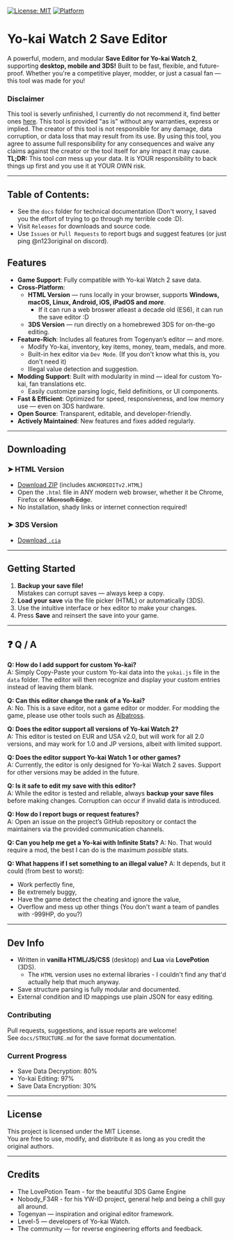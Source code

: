 [![License: MIT](https://img.shields.io/badge/License-MIT-yellow.svg)](https://opensource.org/licenses/MIT)
[![Platform](https://img.shields.io/badge/platform-3DS%20Lua%20%7C%20Web%20HTML5-green)](#)



# Yo-kai Watch 2 Save Editor

A powerful, modern, and modular **Save Editor for Yo-kai Watch 2**, supporting **desktop, mobile and 3DS!** Built to be fast, flexible, and future-proof. Whether you're a competitive player, modder, or just a casual fan — this tool was made for you!

### Disclaimer
This tool is severly unfinished, I currently do not recommend it, find better ones [here](https://github.com/nobodyF34R/ykw-editors).
This tool is provided "as is" without any warranties, express or implied. The creator of this tool is not responsible for any damage, data corruption, or data loss that may result from its use. By using this tool, you agree to assume full responsibility for any consequences and waive any claims against the creator or the tool itself for any impact it may cause.
**TL;DR:** This tool *can* mess up your data. It is YOUR responsibility to back things up first and you use it at YOUR OWN risk.

---

## Table of Contents:
 - See the `docs` folder for technical documentation (Don't worry, I saved you the effort of trying to go through my terrible code :D).
 - Visit `Releases` for downloads and source code.
 - Use `Issues` or `Pull Requests` to report bugs and suggest features (or just ping @n123original on discord).

## Features

- **Game Support**: Fully compatible with Yo-kai Watch 2 save data.
-  **Cross-Platform**:  
   - **HTML Version** — runs locally in your browser, supports **Windows, macOS, Linux, Android, iOS, iPadOS and *more***.
       - If it can run a web broswer atleast a decade old (ES6), it can run the save editor :D  
   - **3DS Version** — run directly on a homebrewed 3DS for on-the-go editing.
-  **Feature-Rich**: Includes all features from Togenyan’s editor — and more.
   - Modify Yo-kai, inventory, key items, money, team, medals, and more.
   - Built-in hex editor via `Dev Mode`. (If you don't know what this is, you don't need it)
   - Illegal value detection and suggestion.
-  **Modding Support**: Built with modularity in mind — ideal for custom Yo-kai, fan translations etc.
   - Easily customize parsing logic, field definitions, or UI components.
-  **Fast & Efficient**: Optimized for speed, responsiveness, and low memory use — even on 3DS hardware.
- **Open Source**: Transparent, editable, and developer-friendly.
- **Actively Maintained**: New features and fixes added regularly.

---

## Downloading

### ➤ HTML Version
- [Download ZIP](#) (includes `ANCHOREDITv2.HTML`)
- Open the `.html` file in ANY modern web browser, whether it be Chrome, Firefox or ~~Microsoft Edge~~.
- No installation, shady links or internet connection required!

### ➤ 3DS Version
- [Download `.cia`](#)

---

## Getting Started

1. **Backup your save file!**  
   Mistakes can corrupt saves — always keep a copy.
2. **Load your save** via the file picker (HTML) or automatically (3DS).
3. Use the intuitive interface or hex editor to make your changes.
4. Press **Save** and reinsert the save into your game.

---

## ❓ Q / A

**Q: How do I add support for custom Yo-kai?**  
A: Simply Copy-Paste your custom Yo-kai data into the `yokai.js` file in the `data` folder. The editor will then recognize and display your custom entries instead of leaving them blank.

**Q: Can this editor change the rank of a Yo-kai?**  
A: No. This is a save editor, not a game editor or modder. For modding the game, please use other tools such as [Albatross](https://github.com/Tiniifan/Albatross).

**Q: Does the editor support all versions of Yo-kai Watch 2?**  
A: This editor is tested on EUR and USA v2.0, but will work for all 2.0 versions, and may work for 1.0 and JP versions, albeit with limited support.

**Q: Does the editor support Yo-kai Watch 1 or other games?**  
A: Currently, the editor is only designed for Yo-kai Watch 2 saves. Support for other versions may be added in the future.

**Q: Is it safe to edit my save with this editor?**  
A: While the editor is tested and reliable, always **backup your save files** before making changes. Corruption can occur if invalid data is introduced.

**Q: How do I report bugs or request features?**  
A: Open an issue on the project’s GitHub repository or contact the maintainers via the provided communication channels.

**Q: Can you help me get a Yo-kai with Infinite Stats?**
A: No. That would require a mod, the best I can do is the maximum *possible* stats.

**Q: What happens if I set something to an illegal value?**
A: It depends, but it could (from best to worst):
* Work perfectly fine,
* Be extremely buggy,
* Have the game detect the cheating and ignore the value,
* Overflow and mess up other things (You don't want a team of pandles with -999HP, do you?)

---

## Dev Info

- Written in **vanilla HTML/JS/CSS** (desktop) and **Lua** via **LovePotion** (3DS).
   - The `HTML` version uses no external libraries - I couldn't find any that'd actually help that much anyway.
- Save structure parsing is fully modular and documented.
- External condition and ID mappings use plain JSON for easy editing.

### Contributing
Pull requests, suggestions, and issue reports are welcome!  
See `docs/STRUCTURE.md` for the save format documentation.

### Current Progress
- Save Data Decryption: 80%
- Yo-kai Editing: 97%
- Save Data Encryption: 30%
---

## License

This project is licensed under the MIT License.  
You are free to use, modify, and distribute it as long as you credit the original authors.

---

## Credits

- The LovePotion Team - for the beautiful 3DS Game Engine
- Nobody_F34R - for his YW-ID project, general help and being a chill guy all around.
- Togenyan — inspiration and original editor framework.
- Level-5 — developers of Yo-kai Watch.
- The community — for reverse engineering efforts and feedback.
